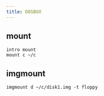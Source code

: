 ```yaml
---
title: DOSBOX
---
```


## mount
```
intro mount
mount c ~/c
```

## imgmount
```
imgmount d ~/c/disk1.img -t floppy
```
  
